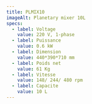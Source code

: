 ```yaml
---
title: PLMIX10
imageAlt: Planetary mixer 10L
specs:
  - label: Voltage
    value: 220 V, 1-phase
  - label: Puissance
    value: 0.6 kW
  - label: Dimension
    value: 440*390*710 mm
  - label: Poids net
    value: 61 Kg
  - label: Vitesse
    value: 148/ 244/ 480 rpm
  - label: Capacite
    value: 10 L
---
```

